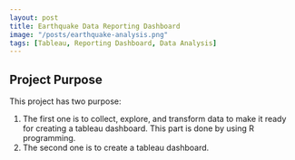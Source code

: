 ```yaml
---
layout: post
title: Earthquake Data Reporting Dashboard
image: "/posts/earthquake-analysis.png"
tags: [Tableau, Reporting Dashboard, Data Analysis]
---
```


## Project Purpose
This project has two purpose: 
1. The first one is to collect, explore, and transform data to make it ready for creating a tableau dashboard. This part is done by using R programming.
2. The second one is to create a tableau dashboard.<br><br>
